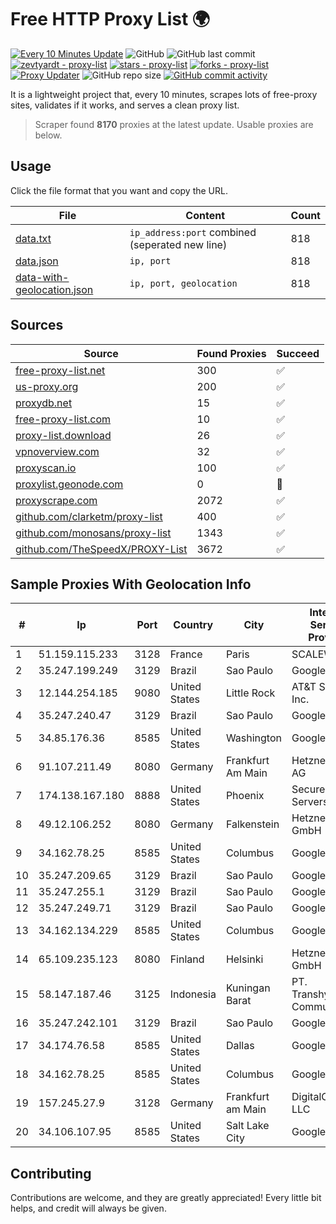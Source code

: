 
# Free HTTP Proxy List 🌍

[![Every 10 Minutes Update](https://github.com/mertguvencli/http-proxy-list/actions/workflows/main.yml/badge.svg?branch=main)](https://github.com/mertguvencli/http-proxy-list/actions/workflows/main.yml)
![GitHub](https://img.shields.io/github/license/mertguvencli/http-proxy-list)
![GitHub last commit](https://img.shields.io/github/last-commit/mertguvencli/http-proxy-list)
[![zevtyardt - proxy-list](https://img.shields.io/static/v1?label=zevtyardt&message=proxy-list&color=blue&logo=github)](https://github.com/zevtyardt/proxy-list "Go to GitHub repo")
[![stars - proxy-list](https://img.shields.io/github/stars/zevtyardt/proxy-list?style=social)](https://github.com/zevtyardt/proxy-list)
[![forks - proxy-list](https://img.shields.io/github/forks/zevtyardt/proxy-list?style=social)](https://github.com/zevtyardt/proxy-list)
[![Proxy Updater](https://github.com/zevtyardt/proxy-list/workflows/Proxy%20Updater/badge.svg)](https://github.com/zevtyardt/proxy-list/actions?query=workflow:"Proxy+Updater")
![GitHub repo size](https://img.shields.io/github/repo-size/zevtyardt/proxy-list)
[![GitHub commit activity](https://img.shields.io/github/commit-activity/m/zevtyardt/proxy-list?logo=commits)](https://github.com/zevtyardt/proxy-list/commits/main)

It is a lightweight project that, every 10 minutes, scrapes lots of free-proxy sites, validates if it works, and serves a clean proxy list.

> Scraper found **8170** proxies at the latest update. Usable proxies are below.

## Usage

Click the file format that you want and copy the URL.

|File|Content|Count|
|----|-------|-----|
|[data.txt](https://raw.githubusercontent.com/mertguvencli/http-proxy-list/main/proxy-list/data.txt)|`ip_address:port` combined (seperated new line)|818|
|[data.json](https://raw.githubusercontent.com/mertguvencli/http-proxy-list/main/proxy-list/data.json)|`ip, port`|818|
|[data-with-geolocation.json](https://raw.githubusercontent.com/mertguvencli/http-proxy-list/main/proxy-list/data-with-geolocation.json)|`ip, port, geolocation`|818|

## Sources

|Source|Found Proxies|Succeed|
|------|-------------|-------|
|[free-proxy-list.net](https://free-proxy-list.net)|300|✅|
|[us-proxy.org](https://www.us-proxy.org)|200|✅|
|[proxydb.net](http://proxydb.net)|15|✅|
|[free-proxy-list.com](https://free-proxy-list.com/?page=&port=&type%5B%5D=http&type%5B%5D=https&up_time=0&search=Search)|10|✅|
|[proxy-list.download](https://www.proxy-list.download/HTTP)|26|✅|
|[vpnoverview.com](https://vpnoverview.com/privacy/anonymous-browsing/free-proxy-servers)|32|✅|
|[proxyscan.io](https://www.proxyscan.io)|100|✅|
|[proxylist.geonode.com](https://proxylist.geonode.com/api/proxy-list?limit=300&page=1&sort_by=lastChecked&sort_type=desc&protocols=http,https)|0|🚫|
|[proxyscrape.com](https://api.proxyscrape.com/v2/?request=displayproxies&protocol=http&timeout=10000&country=all&ssl=all&anonymity=all)|2072|✅|
|[github.com/clarketm/proxy-list](https://raw.githubusercontent.com/clarketm/proxy-list/master/proxy-list-raw.txt)|400|✅|
|[github.com/monosans/proxy-list](https://raw.githubusercontent.com/monosans/proxy-list/main/proxies/http.txt)|1343|✅|
|[github.com/TheSpeedX/PROXY-List](https://raw.githubusercontent.com/TheSpeedX/PROXY-List/master/http.txt)|3672|✅|


## Sample Proxies With Geolocation Info

|#|Ip|Port|Country|City|Internet Service Provider|
|-|--|----|-------|----|-------------------------|
|1|51.159.115.233|3128|France|Paris|SCALEWAY|
|2|35.247.199.249|3129|Brazil|Sao Paulo|Google LLC|
|3|12.144.254.185|9080|United States|Little Rock|AT&T Services, Inc.|
|4|35.247.240.47|3129|Brazil|Sao Paulo|Google LLC|
|5|34.85.176.36|8585|United States|Washington|Google LLC|
|6|91.107.211.49|8080|Germany|Frankfurt Am Main|Hetzner Online AG|
|7|174.138.167.180|8888|United States|Phoenix|Secured Servers LLC|
|8|49.12.106.252|8080|Germany|Falkenstein|Hetzner Online GmbH|
|9|34.162.78.25|8585|United States|Columbus|Google LLC|
|10|35.247.209.65|3129|Brazil|Sao Paulo|Google LLC|
|11|35.247.255.1|3129|Brazil|Sao Paulo|Google LLC|
|12|35.247.249.71|3129|Brazil|Sao Paulo|Google LLC|
|13|34.162.134.229|8585|United States|Columbus|Google LLC|
|14|65.109.235.123|8080|Finland|Helsinki|Hetzner Online GmbH|
|15|58.147.187.46|3125|Indonesia|Kuningan Barat|PT. Transhybrid Communication|
|16|35.247.242.101|3129|Brazil|Sao Paulo|Google LLC|
|17|34.174.76.58|8585|United States|Dallas|Google LLC|
|18|34.162.78.25|8585|United States|Columbus|Google LLC|
|19|157.245.27.9|3128|Germany|Frankfurt am Main|DigitalOcean, LLC|
|20|34.106.107.95|8585|United States|Salt Lake City|Google LLC|



## Contributing

Contributions are welcome, and they are greatly appreciated! Every
little bit helps, and credit will always be given.

